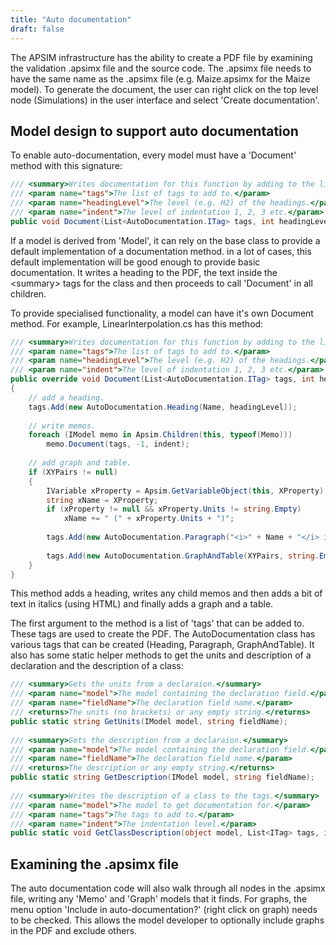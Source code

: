 ```yaml
---
title: "Auto documentation"
draft: false
---
```


The APSIM infrastructure has the ability to create a PDF file by examining the validation .apsimx file and the source code. The .apsimx file needs to have the same name as the .apsimx file (e.g. Maize.apsimx for the Maize model). To generate the document, the user can right click on the top level node (Simulations) in the user interface and select 'Create documentation'. 

## Model design to support auto documentation

To enable auto-documentation, every model must have a 'Document' method with this signature:

```c#
/// <summary>Writes documentation for this function by adding to the list of documentation tags.</summary>
/// <param name="tags">The list of tags to add to.</param>
/// <param name="headingLevel">The level (e.g. H2) of the headings.</param>
/// <param name="indent">The level of indentation 1, 2, 3 etc.</param>
public void Document(List<AutoDocumentation.ITag> tags, int headingLevel, int indent);
```

If a model is derived from 'Model', it can rely on the base class to provide a default implementation of a documentation method. in a lot of cases, this default implementation will be good enough to provide basic documentation. It writes a heading to the PDF, the text inside the \<summary\> tags for the class and then proceeds to call 'Document' in all children.

To provide specialised functionality, a model can have it's own Document method. For example, LinearInterpolation.cs has this method:

```c#
/// <summary>Writes documentation for this function by adding to the list of documentation tags.</summary>
/// <param name="tags">The list of tags to add to.</param>
/// <param name="headingLevel">The level (e.g. H2) of the headings.</param>
/// <param name="indent">The level of indentation 1, 2, 3 etc.</param>
public override void Document(List<AutoDocumentation.ITag> tags, int headingLevel, int indent)
{
    // add a heading.
    tags.Add(new AutoDocumentation.Heading(Name, headingLevel));
 
    // write memos.
    foreach (IModel memo in Apsim.Children(this, typeof(Memo)))
        memo.Document(tags, -1, indent);
 
    // add graph and table.
    if (XYPairs != null)
    {
        IVariable xProperty = Apsim.GetVariableObject(this, XProperty);
        string xName = XProperty;
        if (xProperty != null && xProperty.Units != string.Empty)
            xName += " (" + xProperty.Units + ")";
 
        tags.Add(new AutoDocumentation.Paragraph("<i>" + Name + "</i> is calculated as a function of <i>" + xName + "</i>", indent));
 
        tags.Add(new AutoDocumentation.GraphAndTable(XYPairs, string.Empty, xName, Name, indent));
    }
}
```

This method adds a heading, writes any child memos and then adds a bit of text in italics (using HTML) and finally adds a graph and a table.

The first argument to the method is a list of 'tags' that can be added to. These tags are used to create the PDF. The AutoDocumentation class has various tags that can be created (Heading, Paragraph, GraphAndTable). It also has some static helper methods to get the units and description of a declaration and the description of a class:

```c#
/// <summary>Gets the units from a declaraion.</summary>
/// <param name="model">The model containing the declaration field.</param>
/// <param name="fieldName">The declaration field name.</param>
/// <returns>The units (no brackets) or any empty string.</returns>
public static string GetUnits(IModel model, string fieldName);
 
/// <summary>Gets the description from a declaraion.</summary>
/// <param name="model">The model containing the declaration field.</param>
/// <param name="fieldName">The declaration field name.</param>
/// <returns>The description or any empty string.</returns>
public static string GetDescription(IModel model, string fieldName);
 
/// <summary>Writes the description of a class to the tags.</summary>
/// <param name="model">The model to get documentation for.</param>
/// <param name="tags">The tags to add to.</param>
/// <param name="indent">The indentation level.</param>
public static void GetClassDescription(object model, List<ITag> tags, int indent);
```

## Examining the .apsimx file

The auto documentation code will also walk through all nodes in the .apsimx file, writing any 'Memo' and 'Graph' models that it finds. For graphs, the menu option 'Include in auto-documentation?' (right click on graph) needs to be checked. This allows the model developer to optionally include graphs in the PDF and exclude others.

